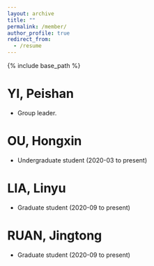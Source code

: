 ```yaml
---
layout: archive
title: ""
permalink: /member/
author_profile: true
redirect_from:
  - /resume
---
```


{% include base_path %}

YI, Peishan
======
* Group leader.

OU, Hongxin
======
* Undergraduate student (2020-03 to present)

LIA, Linyu
======
* Graduate student (2020-09 to present)   

RUAN, Jingtong
======
* Graduate student (2020-09 to present)   
